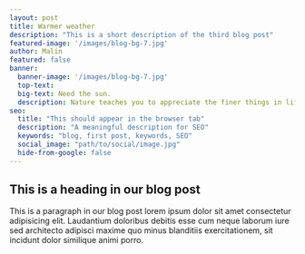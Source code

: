 ```yaml
---
layout: post
title: Warmer weather
description: "This is a short description of the third blog post"
featured-image: '/images/blog-bg-7.jpg'
author: Malin
featured: false
banner:
  banner-image: '/images/blog-bg-7.jpg'
  top-text:
  big-text: Need the sun.
  description: Nature teaches you to appreciate the finer things in life, to be present, live in the moment and just breath. 
seo: 
  title: "This should appear in the browser tab"
  description: "A meaningful description for SEO"
  keywords: "blog, first post, keywords, SEO"
  social_image: "path/to/social/image.jpg"
  hide-from-google: false
---
```

## This is a heading in our blog post 

This  is a paragraph in our blog post lorem ipsum dolor sit amet consectetur adipisicing elit. Laudantium doloribus debitis esse cum neque laborum iure sed architecto adipisci maxime quo minus blanditiis exercitationem, sit incidunt dolor similique animi porro.